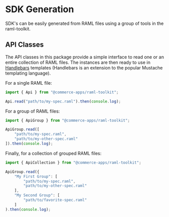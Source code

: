 # SDK Generation

SDK's can be easily generated from RAML files using a group of tools in the raml-toolkit.

## API Classes

The API classes in this package provide a simple interface to read one or an entire collection of RAML files. The instances are then ready to use in [Handlebars](https://www.npmjs.com/package/handlebars) templates (Handlebars is an extension to the popular Mustache templating language).

For a single RAML file:
```javascript
import { Api } from "@commerce-apps/raml-toolkit";

Api.read("path/to/my-spec.raml").then(console.log);
```

For a group of RAML files:
```javascript
import { ApiGroup } from "@commerce-apps/raml-toolkit";

ApiGroup.read([
    "path/to/my-spec.raml",
    "path/to/my-other-spec.raml"
]).then(console.log);
```

Finally, for a collection of grouped RAML files:
```javascript
import { ApiCollection } from "@commerce-apps/raml-toolkit";

ApiGroup.read({
    "My First Group": [
        "path/to/my-spec.raml",
        "path/to/my-other-spec.raml"
    ],
    "My Second Group": [
        "path/to/favorite-spec.raml"
    ]
).then(console.log);
```
